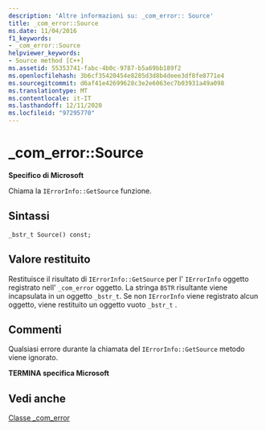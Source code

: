 ```yaml
---
description: 'Altre informazioni su: _com_error:: Source'
title: _com_error::Source
ms.date: 11/04/2016
f1_keywords:
- _com_error::Source
helpviewer_keywords:
- Source method [C++]
ms.assetid: 55353741-fabc-4b0c-9787-b5a69bb189f2
ms.openlocfilehash: 3b6cf35420454e8285d3d8b4deee3df8fe8771e4
ms.sourcegitcommit: d6af41e42699628c3e2e6063ec7b03931a49a098
ms.translationtype: MT
ms.contentlocale: it-IT
ms.lasthandoff: 12/11/2020
ms.locfileid: "97295770"
---
```

# <a name="_com_errorsource"></a>_com_error::Source

**Specifico di Microsoft**

Chiama la `IErrorInfo::GetSource` funzione.

## <a name="syntax"></a>Sintassi

```
_bstr_t Source() const;
```

## <a name="return-value"></a>Valore restituito

Restituisce il risultato di `IErrorInfo::GetSource` per l' `IErrorInfo` oggetto registrato nell' `_com_error` oggetto. La stringa `BSTR` risultante viene incapsulata in un oggetto `_bstr_t`. Se non `IErrorInfo` viene registrato alcun oggetto, viene restituito un oggetto vuoto `_bstr_t` .

## <a name="remarks"></a>Commenti

Qualsiasi errore durante la chiamata del `IErrorInfo::GetSource` metodo viene ignorato.

**TERMINA specifica Microsoft**

## <a name="see-also"></a>Vedi anche

[Classe _com_error](../cpp/com-error-class.md)
